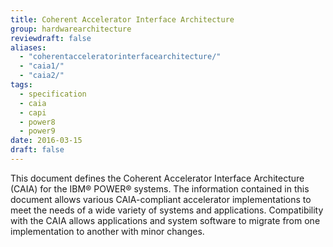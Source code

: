 ```yaml
---
title: Coherent Accelerator Interface Architecture
group: hardwarearchitecture
reviewdraft: false
aliases:
  - "coherentacceleratorinterfacearchitecture/"
  - "caia1/"
  - "caia2/"
tags:
  - specification
  - caia
  - capi
  - power8
  - power9
date: 2016-03-15
draft: false
---
```


This document defines the Coherent Accelerator Interface Architecture (CAIA) for the IBM® POWER® systems.
The information contained in this document allows various CAIA-compliant accelerator implementations
to meet the needs of a wide variety of systems and applications.
Compatibility with the CAIA allows applications and system software to migrate from one implementation to another with minor changes.
